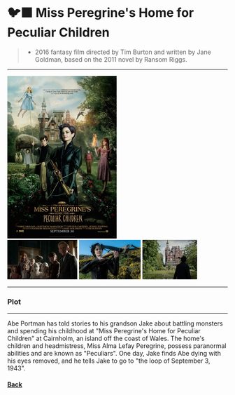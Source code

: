#  🐦‍⬛ Miss Peregrine's Home for Peculiar Children 

>+ 2016 fantasy film directed by Tim Burton and written by Jane Goldman, based on the 2011 novel by Ransom Riggs. 
---
![miss][def]\
![miss](miss1.jpg)
![miss](miss2.jpg)
![miss](miss3.jpg)

---
[def]: miss.jpg
### Plot
---
Abe Portman has told stories to his grandson Jake about battling monsters and spending his childhood at "Miss Peregrine's Home for Peculiar Children" at Cairnholm, an island off the coast of Wales. The home's children and headmistress, Miss Alma Lefay Peregrine, possess paranormal abilities and are known as "Peculiars". One day, Jake finds Abe dying with his eyes removed, and he tells Jake to go to "the loop of September 3, 1943".

#### [Back](./drama.md)